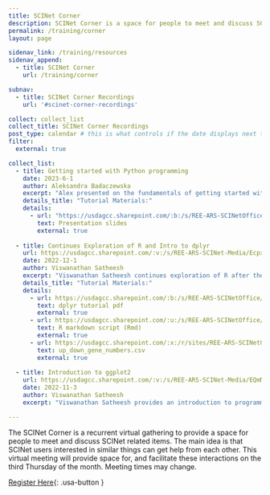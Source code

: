 ```yaml
---
title: SCINet Corner
description: SCINet Corner is a space for people to meet and discuss SCINet related items.
permalink: /training/corner
layout: page

sidenav_link: /training/resources
sidenav_append: 
  - title: SCINet Corner
    url: /training/corner

subnav:
  - title: SCINet Corner Recordings
    url: '#scinet-corner-recordings'

collect: collect_list
collect_title: SCINet Corner Recordings
post_type: calendar # this is what controls if the date displays next to it or not
filter:
  external: true

collect_list: 
  - title: Getting started with Python programming
    date: 2023-6-1
    author: Aleksandra Badaczewska
    excerpt: "Alex presented on the fundamentals of getting started with python programming." 
    details_title: "Tutorial Materials:"
    details:
      - url: "https://usdagcc.sharepoint.com/:b:/s/REE-ARS-SCINetOffice/EcPtk_SbA7xKjlsIzxecfbsB5AvetG3y3sW0NiYGhtfVzA?e=znCTP0](https://usdagcc.sharepoint.com/:p:/r/sites/REE-ARS-SCINetOffice/Shared%20Documents/Apps/webstie/scinet_corner/SCINet_Jun23-Python_getting_started-Alex.pptx?d=w4402eb4c193f46b696d6ec464745f060&csf=1&web=1&e=bYNEo7"
        text: Presentation slides
        external: true
      
  - title: Continues Exploration of R and Intro to dplyr
    url: https://usdagcc.sharepoint.com/:v:/s/REE-ARS-SCINet-Media/EcpxmQiQ25NCm5iux13L0TMBsnB4eP_2ezm1QhnqDpQVXw?e=iDMU0s #main link to video
    date: 2022-12-1
    author: Viswanathan Satheesh
    excerpt: "Viswanathan Satheesh continues exploration of R after the previous SCINet Corner (November 3, 2022) and provides an introduction to dplyr." 
    details_title: "Tutorial Materials:"
    details:
      - url: https://usdagcc.sharepoint.com/:b:/s/REE-ARS-SCINetOffice/EcPtk_SbA7xKjlsIzxecfbsB5AvetG3y3sW0NiYGhtfVzA?e=znCTP0
        text: dplyr tutorial pdf
        external: true
      - url: https://usdagcc.sharepoint.com/:u:/s/REE-ARS-SCINetOffice/ETk0Y29bbbdHgr-aLRDKNugB6xW8CGraRtjgHlCoiCmkrg?e=VxN4vy
        text: R markdown script (Rmd)
        external: true
      - url: https://usdagcc.sharepoint.com/:x:/r/sites/REE-ARS-SCINetOffice/_layouts/15/Doc.aspx?sourcedoc=%7B64296B68-4D44-4CD3-A104-6DFB8888AA5B%7D&file=up_down_gene_numbers.csv&action=default&mobileredirect=true
        text: up_down_gene_numbers.csv
        external: true
  
  - title: Introduction to ggplot2
    url: https://usdagcc.sharepoint.com/:v:/s/REE-ARS-SCINet-Media/EQmMPubhMcJJguV5uHC-LeIBN8htSt13GW8iXagZ-bBy9Q?e=KSObRR #video link
    date: 2022-11-3
    author: Viswanathan Satheesh
    excerpt: "Viswanathan Satheesh provides an introduction to programming in R with emphasis on ggplot2."

---
```


The SCINet Corner is a recurrent virtual gathering to provide a space for people to meet and discuss SCINet related items. The main idea is that SCINet users interested in similar things can get help from each other. This virtual meeting will provide space for, and facilitate these interactions on the third Thursday of the month. Meeting times may change.

[Register Here](https://forms.gle/7DcBoBvbGcjQDBP38){: .usa-button }

